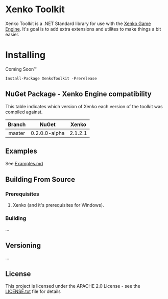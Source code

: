# Xenko Toolkit

Xenko Toolkit is a .NET Standard library for use with the [Xenko Game Engine](https://xenko.com/). It's goal is to add extra extensions and utilites to make things a bit easier.

# Installing

Coming Soon&trade;

    Install-Package XenkoToolkit -Prerelease

## NuGet Package - Xenko Engine compatibility

This table indicates which version of Xenko each version of the toolkit was compiled against.

|Branch|NuGet|Xenko|
|:--:|:--:|:--:|
|master|0.2.0.0-alpha|2.1.2.1|

## Examples

See [Examples.md](Documentation/Wiki/Examples.md)

## Building From Source

### Prerequisites

1. Xenko (and it's prerequisites for Windows).

### Building

...

## Versioning

...

## License

This project is licensed under the APACHE 2.0 License - see the [LICENSE.txt](LICENSE.txt) file for details
